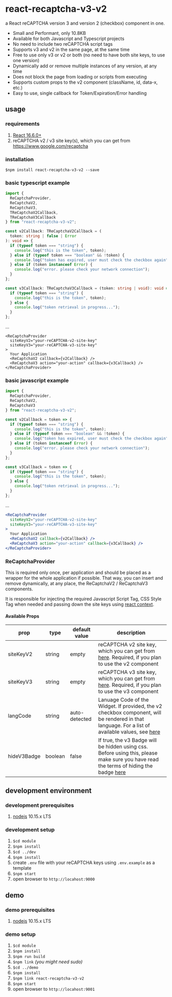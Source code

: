 # react-recaptcha-v3-v2

a React reCAPTCHA version 3 and version 2 (checkbox) component in one.

- Small and Performant, only 10.8KB
- Available for both Javascript and Typescript projects
- No need to include two reCAPTCHA script tags
- Supports v3 and v2 in the same page, at the same time
- Free to use only v3 or v2 or both (no need to have both site keys, to use one version)
- Dynamically add or remove multiple instances of any version, at any time
- Does not block the page from loading or scripts from executing
- Supports custom props to the v2 component (className, id, data-x, etc.)
- Easy to use, single callback for Token/Expiration/Error handling

## usage

### requirements

1. [React 16.6.0+](https://reactjs.org/)
1. reCAPTCHA v2 / v3 site key(s), which you can get from https://www.google.com/recaptcha

### installation

`$npm install react-recaptcha-v3-v2 --save`

### basic typescript example

```ts
import {
  ReCaptchaProvider,
  ReCaptchaV2,
  ReCaptchaV3,
  TReCaptchaV2Callback,
  TReCaptchaV3Callback
} from "react-recaptcha-v3-v2";

const v2Callback: TReCaptchaV2Callback = (
  token: string | false | Error
): void => {
  if (typeof token === "string") {
    console.log("this is the token", token);
  } else if (typeof token === "boolean" && !token) {
    console.log("token has expired, user must check the checkbox again");
  } else if (token instanceof Error) {
    console.log("error. please check your network connection");
  }
};

const v3Callback: TReCaptchaV3Callback = (token: string | void): void => {
  if (typeof token === "string") {
    console.log("this is the token", token);
  } else {
    console.log("token retrieval in progress...");
  }
};
```

...

```tsx
<ReCaptchaProvider
  siteKeyV2="your-reCAPTCHA-v2-site-key"
  siteKeyV3="your-reCAPTCHA-v3-site-key"
>
  Your Application
  <ReCaptchaV2 callback={v2Callback} />
  <ReCaptchaV3 action="your-action" callback={v3Callback} />
</ReCaptchaProvider>
```

### basic javascript example

```js
import {
  ReCaptchaProvider,
  ReCaptchaV2,
  ReCaptchaV3
} from "react-recaptcha-v3-v2";

const v2Callback = token => {
  if (typeof token === "string") {
    console.log("this is the token", token);
  } else if (typeof token === "boolean" && !token) {
    console.log("token has expired, user must check the checkbox again");
  } else if (token instanceof Error) {
    console.log("error. please check your network connection");
  }
};

const v3Callback = token => {
  if (typeof token === "string") {
    console.log("this is the token", token);
  } else {
    console.log("token retrieval in progress...");
  }
};
```

...

```jsx
<ReCaptchaProvider
  siteKeyV2="your-reCAPTCHA-v2-site-key"
  siteKeyV3="your-reCAPTCHA-v3-site-key"
>
  Your Application
  <ReCaptchaV2 callback={v2Callback} />
  <ReCaptchaV3 action="your-action" callback={v3Callback} />
</ReCaptchaProvider>
```

### ReCaptchaProvider

This is required only once, per application and should be placed as a wrapper for the whole application if possible. That way, you can insert and remove dynamically, at any place, the ReCaptchaV2 / ReCaptchaV3 components.

It is responsible for injecting the required Javascript Script Tag, CSS Style Tag when needed and passing down the site keys using [react context](https://reactjs.org/docs/context.html).

#### Available Props

| prop        | type    | default value | description                                                                                                                                                                                              |
| ----------- | ------- | ------------- | -------------------------------------------------------------------------------------------------------------------------------------------------------------------------------------------------------- |
| siteKeyV2   | string  | empty         | reCAPTCHA v2 site key, which you can get from [here](https://www.google.com/recaptcha). Required, if you plan to use the v2 component                                                                    |
| siteKeyV3   | string  | empty         | reCAPTCHA v3 site key, which you can get from [here](https://www.google.com/recaptcha). Required, if you plan to use the v3 component                                                                    |
| langCode    | string  | auto-detected | Lanuage Code of the Widget. If provided, the v2 checkbox component, will be rendered in that language. For a list of available values, see [here](https://developers.google.com/recaptcha/docs/language) |
| hideV3Badge | boolean | false         | If true, the v3 Badge will be hidden using css. Before using this, please make sure you have read the terms of hiding the badge [here](https://developers.google.com/recaptcha/docs/faq)                 |

## development environment

### development prerequisites

1. [nodejs](https://nodejs.org/en/) 10.15.x LTS

### development setup

1. `$cd module`
1. `$npm install`
1. `$cd ../dev`
1. `$npm install`
1. create `.env` file with your reCAPTCHA keys using `.env.example` as a template
1. `$npm start`
1. open browser to `http://locahost:9000`

## demo

### demo prerequisites

1. [nodejs](https://nodejs.org/en/) 10.15.x LTS

### demo setup

1. `$cd module`
1. `$npm install`
1. `$npm run build`
1. `$npm link` _(you might need sudo)_
1. `$cd ../demo`
1. `$npm install`
1. `$npm link react-recaptcha-v3-v2`
1. `$npm start`
1. open browser to `http://locahost:9001`
